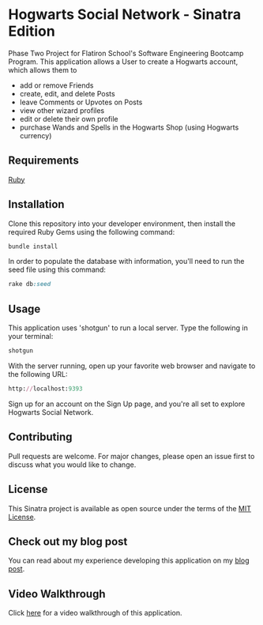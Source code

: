 # Hogwarts Social Network - Sinatra Edition
Phase Two Project for Flatiron School's Software Engineering Bootcamp Program. This application allows a User to create a Hogwarts account, which allows them to
- add or remove Friends
- create, edit, and delete Posts
- leave Comments or Upvotes on Posts
- view other wizard profiles
- edit or delete their own profile
- purchase Wands and Spells in the Hogwarts Shop (using Hogwarts currency)

## Requirements
[Ruby](https://www.ruby-lang.org/en/)

## Installation
Clone this repository into your developer environment, then install the required Ruby Gems using the following command:
```ruby
bundle install
```
In order to populate the database with information, you'll need to run the seed file using this command:
```ruby
rake db:seed
```

## Usage
This application uses 'shotgun' to run a local server. Type the following in your terminal:
```ruby
shotgun
```
With the server running, open up your favorite web browser and navigate to the following URL:
```ruby
http://localhost:9393
```
Sign up for an account on the Sign Up page, and you're all set to explore Hogwarts Social Network.

## Contributing
Pull requests are welcome. For major changes, please open an issue first to discuss what you would like to change.

## License
This Sinatra project is available as open source under the terms of the [MIT License](https://opensource.org/licenses/MIT).

## Check out my blog post
You can read about my experience developing this application on my [blog post](https://jomapormentilla.medium.com/on-the-shoulders-of-giants-c4548131f159).

## Video Walkthrough
Click [here](https://youtu.be/tz2jQnL7T4I) for a video walkthrough of this application.
